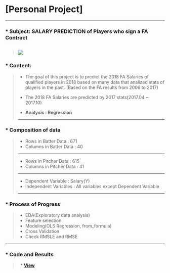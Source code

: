 # [Personal Project]
---
### * Subject: SALARY PREDICTION of Players who sign a FA Contract
>![](http://news.sportslogos.net/wp-content/uploads/2014/09/MLB.png)
>---
### * Content:
>    * The goal of this project is to predict the 2018 FA Salaries of qualified players in 2018 based on many data that analized stats of players in the past. (Based on the FA results from 2006 to 2017)
>
>    * The 2018 FA Salaries are predicted by 2017 stats(2017.04 ~ 2017.10)
>
>    * **Analysis : Regression**
>---
### * Composition of data
>    * Rows in Batter Data : 671
>    * Columns in Batter Data : 40
>---
>    * Rows in Pitcher Data : 615
>    * Columns in Pitcher Data : 41
>---
>    * Dependent Variable : Salary(Y)
>    * Independent Variables : All variables except Dependent Variable
>---
### * Process of Progress
>    * EDA(Exploratory data analysis)
>    * Feature selection
>    * Modeling(OLS Regression, from_formula)
>    * Cross Validation
>    * Check RMSLE and RMSE
---
### * Code and Results
>    * **[View](https://github.com/Jwones/Personal_Project/blob/master/MLB_Project/5th.ipynb)**
